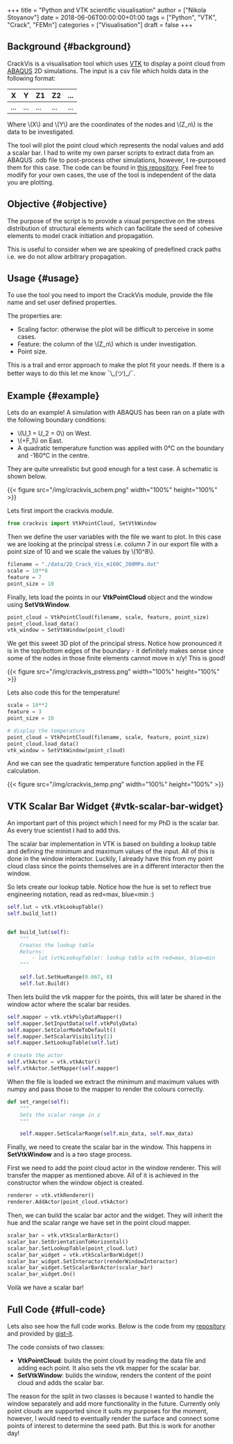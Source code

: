 +++
title = "Python and VTK scientific visualisation"
author = ["Nikola Stoyanov"]
date = 2018-06-06T00:00:00+01:00
tags = ["Python", "VTK", "Crack", "FEMn"]
categories = ["Visualisation"]
draft = false
+++

## Background {#background}

CrackVis is a visualisation tool which uses [VTK](https://www.vtk.org/) to display a point
cloud from [ABAQUS](http://www.simulia.com/) 2D simulations. The input is a csv file which holds
data in the following format:

| X   | Y   | Z1  | Z2  | ... |
|-----|-----|-----|-----|-----|
| ... | ... | ... | ... | ... |

Where \\(X\\) and \\(Y\\) are the coordinates of the nodes and \\(Z\_n\\) is the
data to be investigated.

The tool will plot the point cloud which represents the nodal values
and add a scalar bar. I had to write my own parser scripts to extract
data from an ABAQUS .odb file to post-process other simulations,
however, I re-purposed them for this case. The code can be found in
[this repository](https://github.com/NikStoyanov/phdfunc). Feel free to modify for your own cases, the use of
the tool is independent of the data you are plotting.


## Objective {#objective}

The purpose of the script is to provide a visual perspective on the
stress distribution of structural elements which can facilitate the
seed of cohesive elements to model crack initiation and propagation.

This is useful to consider when we are speaking of predefined crack
paths i.e. we do not allow arbitrary propagation.


## Usage {#usage}

To use the tool you need to import the CrackVis module, provide the
file name and set user defined properties.

The properties are:

-   Scaling factor: otherwise the plot will be difficult to perceive in some cases.
-   Feature: the column of the \\(Z\_n\\) which is under investigation.
-   Point size.

This is a trail and error approach to make the plot fit your needs.
If there is a better ways to do this let me know ¯\\\_(ツ)\_/¯.


## Example {#example}

Lets do an example! A simulation with ABAQUS has been ran on a plate
with the following boundary conditions:

-   \\(U\_1 = U\_2 = 0\\) on West.
-   \\(+F\_1\\) on East.
-   A quadratic temperature function was applied with 0°C on the
    boundary and -160°C in the centre.

They are quite unrealistic but good enough for a test case. A
schematic is shown below.

{{< figure src="/img/crackvis_schem.png" width="100%" height="100%" >}}

Lets first import the crackvis module.

```python
from crackvis import VtkPointCloud, SetVtkWindow
```

Then we define the user variables with the file we want to plot. In
this case we are looking at the principal stress i.e. column 7 in our
export file with a point size of 10 and we scale the values by \\(10^8\\).

```python
filename = "./data/2D_Crack_Vis_m160C_200MPa.dat"
scale = 10**8
feature = 7
point_size = 10
```

Finally, lets load the points in our **VtkPointCloud** object and the
window using **SetVtkWindow**.

```python
point_cloud = VtkPointCloud(filename, scale, feature, point_size)
point_cloud.load_data()
vtk_window = SetVtkWindow(point_cloud)
```

We get this sweet 3D plot of the principal stress. Notice how
pronounced it is in the top/bottom edges of the boundary - it
definitely makes sense since some of the nodes in those finite
elements cannot move in x/y! This is good!

{{< figure src="/img/crackvis_pstress.png" width="100%" height="100%" >}}

Lets also code this for the temperature!

```python
scale = 10**2
feature = 3
point_size = 10

# display the temperature
point_cloud = VtkPointCloud(filename, scale, feature, point_size)
point_cloud.load_data()
vtk_window = SetVtkWindow(point_cloud)
```

And we can see the quadratic temperature function applied in the FE calculation.

{{< figure src="/img/crackvis_temp.png" width="100%" height="100%" >}}


## VTK Scalar Bar Widget {#vtk-scalar-bar-widget}

An important part of this project which I need for my PhD is the
scalar bar. As every true scientist I had to add this.

The scalar bar implementation in VTK is based on building a lookup
table and defining the minimum and maximum values of the input. All of
this is done in the window interactor. Luckily, I already have this
from my point cloud class since the points themselves are in a
different interactor then the window.

So lets create our lookup table. Notice how the hue is set to reflect
true engineering notation, read as red=max, blue=min :)

```python
self.lut = vtk.vtkLookupTable()
self.build_lut()


def build_lut(self):
    """
    Creates the lookup table
    Returns:
        - lut (vtkLookupTable): lookup table with red=max, blue=min
    """

    self.lut.SetHueRange(0.667, 0)
    self.lut.Build()
```

Then lets build the vtk mapper for the points, this will later be
shared in the window actor where the scalar bar resides.

```python
self.mapper = vtk.vtkPolyDataMapper()
self.mapper.SetInputData(self.vtkPolyData)
self.mapper.SetColorModeToDefault()
self.mapper.SetScalarVisibility(1)
self.mapper.SetLookupTable(self.lut)

# create the actor
self.vtkActor = vtk.vtkActor()
self.vtkActor.SetMapper(self.mapper)
```

When the file is loaded we extract the minimum and maximum values with
numpy and pass those to the mapper to render the colours correctly.

```python
def set_range(self):
    """
    Sets the scalar range in z
    """

    self.mapper.SetScalarRange(self.min_data, self.max_data)
```

Finally, we need to create the scalar bar in the window. This happens
in **SetVtkWindow** and is a two stage process.

First we need to add the point cloud actor in the window
renderer. This will transfer the mapper as mentioned above. All of it
is achieved in the constructor when the window object is created.

```python
renderer = vtk.vtkRenderer()
renderer.AddActor(point_cloud.vtkActor)
```

Then, we can build the scalar bar actor and the widget. They will
inherit the hue and the scalar range we have set in the point cloud
mapper.

```python
scalar_bar = vtk.vtkScalarBarActor()
scalar_bar.SetOrientationToHorizontal()
scalar_bar.SetLookupTable(point_cloud.lut)
scalar_bar_widget = vtk.vtkScalarBarWidget()
scalar_bar_widget.SetInteractor(renderWindowInteractor)
scalar_bar_widget.SetScalarBarActor(scalar_bar)
scalar_bar_widget.On()
```

Voilà we have a scalar bar!


## Full Code {#full-code}

Lets also see how the full code works. Below is the code from my
[repository](https://github.com/NikStoyanov/CrackVis) and provided by [gist-it](https://gist-it.appspot.com/).

<div class="HTML">
  <div></div>

<script src="<https://gist-it.appspot.com/https://github.com/NikStoyanov/CrackVis/blob/master/crackvis.py>"></script>

</div>

The code consists of two classes:

-   **VtkPointCloud**: builds the point cloud by reading the data file and
    adding each point. It also sets the vtk mapper for the scalar bar.
-   **SetVtkWindow**: builds the window, renders the content of the point
    cloud and adds the scalar bar.

The reason for the split in two classes is because I wanted to handle
the window separately and add more functionality in the
future. Currently only point clouds are supported since it suits my
purposes for the moment, however, I would need to eventually render
the surface and connect some points of interest to determine the seed
path. But this is work for another day!
